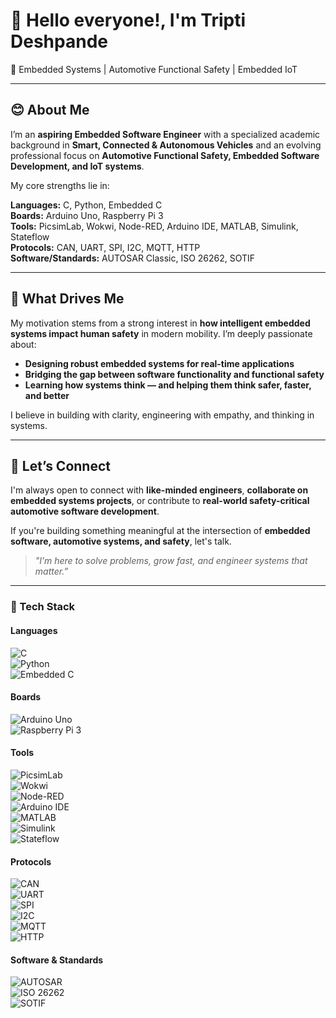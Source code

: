 # 👋 Hello everyone!, I'm Tripti Deshpande

🚗 Embedded Systems | Automotive Functional Safety | Embedded IoT 

---

## 😊 About Me

I’m an **aspiring Embedded Software Engineer** with a specialized academic background in **Smart, Connected & Autonomous Vehicles** and an evolving professional focus on **Automotive Functional Safety, Embedded Software Development, and IoT systems**.

My core strengths lie in:

**Languages:** C, Python, Embedded C  
**Boards:** Arduino Uno, Raspberry Pi 3  
**Tools:** PicsimLab, Wokwi, Node-RED, Arduino IDE, MATLAB, Simulink, Stateflow  
**Protocols:** CAN, UART, SPI, I2C, MQTT, HTTP  
**Software/Standards:** AUTOSAR Classic, ISO 26262, SOTIF

---

## 🎯 What Drives Me

My motivation stems from a strong interest in **how intelligent embedded systems impact human safety** in modern mobility. I’m deeply passionate about:

- **Designing robust embedded systems for real-time applications**
- **Bridging the gap between software functionality and functional safety**
- **Learning how systems think — and helping them think safer, faster, and better**

I believe in building with clarity, engineering with empathy, and thinking in systems.

---

## 🤝 Let’s Connect

I'm always open to connect with **like-minded engineers**, **collaborate on embedded systems projects**, or contribute to **real-world safety-critical automotive software development**.

If you're building something meaningful at the intersection of **embedded software, automotive systems, and safety**, let's talk.

> _"I’m here to solve problems, grow fast, and engineer systems that matter.”_

---
### 🧰 Tech Stack

#### Languages  
![C](https://img.shields.io/badge/C-%2300599C.svg?&style=for-the-badge&logo=c)  
![Python](https://img.shields.io/badge/Python-%233776AB.svg?&style=for-the-badge&logo=python)  
![Embedded C](https://img.shields.io/badge/Embedded%20C-%23007ACC.svg?&style=for-the-badge&logo=c)

#### Boards  
![Arduino Uno](https://img.shields.io/badge/Arduino_Uno-%23A1B86E.svg?&style=for-the-badge&logo=arduino)  
![Raspberry Pi 3](https://img.shields.io/badge/Raspberry_Pi_3-%23C51A4A.svg?&style=for-the-badge&logo=raspberry-pi)

#### Tools  
![PicsimLab](https://img.shields.io/badge/PicsimLab-lightgrey?style=for-the-badge)  
![Wokwi](https://img.shields.io/badge/Wokwi-lightgrey?style=for-the-badge)  
![Node-RED](https://img.shields.io/badge/Node--RED-FF3C4A.svg?&style=for-the-badge&logo=node-red&logoColor=white)  
![Arduino IDE](https://img.shields.io/badge/Arduino_IDE-00979D.svg?&style=for-the-badge&logo=arduino&logoColor=white)  
![MATLAB](https://img.shields.io/badge/MATLAB-F0F0F0.svg?&style=for-the-badge&logo=mathworks)  
![Simulink](https://img.shields.io/badge/Simulink-005KDI.svg?&style=for-the-badge&logo=simulink&logoColor=white)  
![Stateflow](https://img.shields.io/badge/Stateflow-1F77B4.svg?&style=for-the-badge&logo=stateflow&logoColor=white)

#### Protocols  
![CAN](https://img.shields.io/badge/CAN-Protocol-yellowgreen?style=for-the-badge)  
![UART](https://img.shields.io/badge/UART-Protocol-blue?style=for-the-badge)  
![SPI](https://img.shields.io/badge/SPI-Protocol-orange?style=for-the-badge)  
![I2C](https://img.shields.io/badge/I2C-Protocol-teal?style=for-the-badge)  
![MQTT](https://img.shields.io/badge/MQTT-Protocol-44CC11?style=for-the-badge)  
![HTTP](https://img.shields.io/badge/HTTP-Protocol-gray?style=for-the-badge)

#### Software & Standards  
![AUTOSAR](https://img.shields.io/badge/AUTOSAR-Classic-blue?style=for-the-badge)  
![ISO 26262](https://img.shields.io/badge/ISO_26262-Standard-orange?style=for-the-badge)  
![SOTIF](https://img.shields.io/badge/SOTIF-Standard-010B13?style=for-the-badge)

